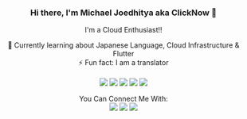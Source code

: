 <div align="center">
  
### Hi there, I'm Michael Joedhitya aka ClickNow 👋

  I'm a Cloud Enthusiast!!

 🌱 Currently learning about Japanese Language, Cloud Infrastructure & Flutter
  <br />
 ⚡ Fun fact: I am a translator
  <br />
  <br />
    <img src="https://img.shields.io/badge/html%20-%23F06529.svg?&style=for-the-badge&logo=html5&logoColor=white"/>
    <img src="https://img.shields.io/badge/javascript%20-%23323330.svg?&style=for-the-badge&logo=javascript&logoColor=%23F7DF1E"/>
    <img src="https://img.shields.io/badge/AWS%20-%23FF9900.svg?&style=for-the-badge&logo=amazon-aws&logoColor=white"/>
    <img src="https://img.shields.io/badge/Google%20Cloud%20-%234285F4.svg?&style=for-the-badge&logo=google-cloud&logoColor=white"/>
    <img src="https://img.shields.io/badge/Terminal-000000.svg?&style=for-the-badge&logo=windows-terminal&logoColor=white"/>

  You Can Connect Me With:
  <br>
  <a href="mailto:joedhitya@gmail.com" style="text-decoration: none;">
    <img src="https://img.shields.io/badge/email%20me%20here-%23EA4335?&style=for-the-badge&logo=gmail&logoColor=white"/>
  </a>
  <a href="https://www.linkedin.com/in/michael-joedhitya/" style="text-decoration: none;">
    <img src="https://img.shields.io/badge/linkedin-%23006192?&style=for-the-badge&logo=linkedin&logoColor=white"/>
  </a>
  <a href="https://line.me/ti/p/~joedhitya" style="text-decoration: none;">
    <img src="https://img.shields.io/badge/line-%2300C300?&style=for-the-badge&logo=line&logoColor=white"/>
  </a>

<br />



<!-- <details>
  <summary>GitHub Stats</summary>

  <img align="left" alt="codeSTACKr's GitHub Stats" src="https://github-readme-stats.vercel.app/api?username=clicknow&show_icons=true&hide_border=true" />

</details> -->
</div>

